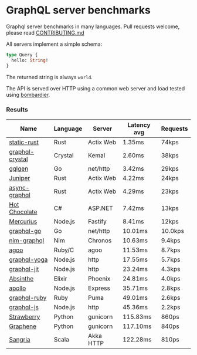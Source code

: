 <!-- README.md is generated from README.ecr, do not edit -->

# GraphQL server benchmarks

Graphql server benchmarks in many languages. Pull requests welcome, please read [CONTRIBUTING.md](CONTRIBUTING.md)

All servers implement a simple schema:

```graphql
type Query {
  hello: String!
}
```

The returned string is always `world`.

The API is served over HTTP using a common web server and load tested using [bombardier](https://github.com/codesenberg/bombardier).

### Results

| Name                          | Language      | Server          | Latency avg      | Requests      |
| ----------------------------  | ------------- | --------------- | ---------------- | ------------- |
| [static-rust](https://actix.rs/) | Rust | Actix Web | 1.35ms | 74kps |
| [graphql-crystal](https://github.com/graphql-crystal/graphql) | Crystal | Kemal | 2.60ms | 38kps |
| [gqlgen](https://github.com/99designs/gqlgen) | Go | net/http | 3.42ms | 29kps |
| [Juniper](https://github.com/graphql-rust/juniper) | Rust | Actix Web | 4.22ms | 24kps |
| [async-graphql](https://github.com/async-graphql/async-graphql) | Rust | Actix Web | 4.29ms | 23kps |
| [Hot Chocolate](https://github.com/ChilliCream/hotchocolate) | C# | ASP.NET | 7.42ms | 13kps |
| [Mercurius](https://github.com/mercurius-js/mercurius) | Node.js | Fastify | 8.41ms | 12kps |
| [graphql-go](https://github.com/graphql-go/graphql) | Go | net/http | 10.01ms | 10.0kps |
| [nim-graphql](https://github.com/status-im/nim-graphql) | Nim | Chronos | 10.63ms | 9.4kps |
| [agoo](https://github.com/ohler55/agoo) | Ruby/C | agoo | 11.53ms | 8.7kps |
| [graphql-yoga](https://github.com/dotansimha/graphql-yoga) | Node.js | http | 17.55ms | 5.7kps |
| [graphql-jit](https://github.com/zalando-incubator/graphql-jit) | Node.js | http | 23.24ms | 4.3kps |
| [Absinthe](https://github.com/absinthe-graphql/absinthe) | Elixir | Phoenix | 24.81ms | 4.0kps |
| [apollo](https://github.com/apollographql/apollo-server) | Node.js | Express | 35.71ms | 2.8kps |
| [graphql-ruby](https://github.com/rmosolgo/graphql-ruby) | Ruby | Puma | 49.01ms | 2.6kps |
| [graphql-js](https://github.com/graphql/graphql-js) | Node.js | http | 45.36ms | 2.2kps |
| [Strawberry](https://github.com/strawberry-graphql/strawberry) | Python | gunicorn | 115.83ms | 860ps |
| [Graphene](https://github.com/graphql-python/graphene) | Python | gunicorn | 117.10ms | 840ps |
| [Sangria](https://github.com/sangria-graphql/sangria) | Scala | Akka HTTP | 122.28ms | 810ps |

